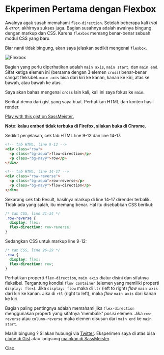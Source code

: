 # Ekperimen Pertama dengan Flexbox

Awalnya agak susah memahami `flex-direction`. Setelah beberapa kali *trial & error*, akhirnya sukses juga. Bagian susahnya adalah awalnya bingung dengan markup dan CSS. Karena `flexbox` memang benar-benar sebuah modul CSS yang baru.

Biar nanti tidak bingung, akan saya jelaskan sedikit mengenai `flexbox`.

![Flexbox](/assets/post-img/flexbox.png)

Bagian yang perlu diperhatikan adalah `main axis`, `main start`, dan `main end`. Sifat ketiga elemen ini (bersama dengan 3 elemen `cross`) benar-benar sangat fleksibel. `main axis` bisa dari kiri ke kanan, kanan ke kiri, atas ke bawah, atau bawah ke atas.

Saya akan bahas mengenai `cross` lain kali, kali ini saya fokus ke `main`.

Berikut demo dari gist yang saya buat. Perhatikan HTML dan konten hasil render.

<p class="sassmeister" data-gist-id="a88d1a8d9c8c8a562835" data-height="400" data-theme="tomorrow">
  <a href="http://sassmeister.com/gist/a88d1a8d9c8c8a562835">Play with this gist on SassMeister.</a>
</p>
<script src="//cdn.sassmeister.com/js/embed.js" async></script>

**Note: kalau embed tidak terbuka di Firefox, silakan buka di Chrome.**

Sedikit penjelasan, cek tab HTML line 9-12 dan line 14-17.

```html
<!-- tab HTML, line 9-12 -->
<div class="row">
  <p class="bg-aqua">flow-direction</p>
  <p class="bg-navy">row</p>
</div>
```

```html
<!-- tab HTML, line 14-17 -->
<div class="row-reverse">
  <p class="bg-aqua">row-reverse</p>
  <p class="bg-navy">flow-direction</p>
</div>
```

Sekarang cek tab Result, hasilnya markup di line 14-17 dirender terbalik. Tidak ada yang salah, itu memang benar. Hal itu disebabkan CSS berikut:

```css
/* tab CSS, line 31-34 */
.row-reverse {
  display: flex;
  flex-direction: row-reverse;
}
```

Sedangkan CSS untuk markup line 9-12:

```css
/* tab CSS, line 26-29 */
.row {
  display: flex;
  flex-direction: row;
}
```

Perhatikan properti `flex-direction`, `main axis` diatur disini dan sifatnya fleksibel. Tergantung kondisi `flow container` (elemen yang memiliki properti `display: flex`). Jika `display: flow` maka di `ltr` (left to right) *flow* `main axis` dari kiri ke kanan. Jika di `rtl` (right to left), maka *flow* `main axis` dari kanan ke kiri.

Bagian paling pentingnya adalah memahami jika `flex-direction` menggunakan properti yang sifatnya 'membalik' posisi elemen. Jika `row-reverse` atau `column-reverse` maka elemen disusun dari `main end` ke `main start`.

Masih bingung ? Silakan hubungi via [Twitter](https://twitter.com/akhyarrh). Eksperimen saya di atas bisa [clone di Gist](https://gist.github.com/akhyarrh/a88d1a8d9c8c8a562835) atau langsung [mainkan di SassMeister](http://sassmeister.com/gist/a88d1a8d9c8c8a562835).

Ciao.
